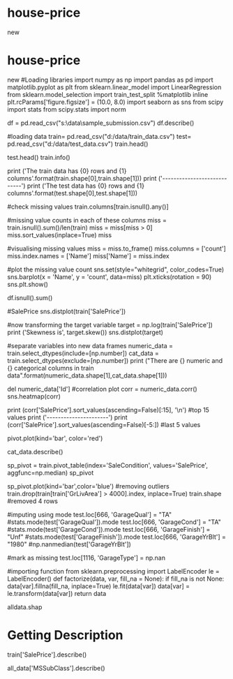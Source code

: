 # house-price
new
# house-price
new
#Loading libraries 
import numpy as np 
import pandas as pd
import matplotlib.pyplot as plt
from sklearn.linear_model import LinearRegression
from sklearn.model_selection import train_test_split
%matplotlib inline
plt.rcParams['figure.figsize'] = (10.0, 8.0)
import seaborn as sns
from scipy import stats
from scipy.stats import norm

df = pd.read_csv("s:\data\sample_submission.csv")
df.describe()

#loading data
train= pd.read_csv("d:/data/train_data.csv")
test= pd.read_csv("d:/data/test_data.csv")
train.head()

test.head()
train.info()

print ('The train data has {0} rows and {1} columns'.format(train.shape[0],train.shape[1]))
print ('----------------------------')
print ('The test data has {0} rows and {1} columns'.format(test.shape[0],test.shape[1]))

#check missing values
train.columns[train.isnull().any()]

#missing value counts in each of these columns
miss = train.isnull().sum()/len(train)
miss = miss[miss > 0]
miss.sort_values(inplace=True)
miss

#visualising missing values
miss = miss.to_frame()
miss.columns = ['count']
miss.index.names = ['Name']
miss['Name'] = miss.index

#plot the missing value count
sns.set(style="whitegrid", color_codes=True)
sns.barplot(x = 'Name', y = 'count', data=miss)
plt.xticks(rotation = 90)
sns.plt.show()

df.isnull().sum()

#SalePrice
sns.distplot(train['SalePrice'])

#now transforming the target variable
target = np.log(train['SalePrice'])
print ('Skewness is', target.skew())
sns.distplot(target)

#separate variables into new data frames
numeric_data = train.select_dtypes(include=[np.number])
cat_data = train.select_dtypes(exclude=[np.number])
print ("There are {} numeric and {} categorical columns in train data".format(numeric_data.shape[1],cat_data.shape[1]))

del numeric_data['Id']
#correlation plot
corr = numeric_data.corr()
sns.heatmap(corr)

print (corr['SalePrice'].sort_values(ascending=False)[:15], '\n') #top 15 values
print ('----------------------')
print (corr['SalePrice'].sort_values(ascending=False)[-5:]) #last 5 values

pivot.plot(kind='bar', color='red')

cat_data.describe()

sp_pivot = train.pivot_table(index='SaleCondition', values='SalePrice', aggfunc=np.median)
sp_pivot

sp_pivot.plot(kind='bar',color='blue')
#removing outliers
train.drop(train[train['GrLivArea'] > 4000].index, inplace=True)
train.shape #removed 4 rows

#imputing using mode
test.loc[666, 'GarageQual'] = "TA" #stats.mode(test['GarageQual']).mode
test.loc[666, 'GarageCond'] = "TA" #stats.mode(test['GarageCond']).mode
test.loc[666, 'GarageFinish'] = "Unf" #stats.mode(test['GarageFinish']).mode
test.loc[666, 'GarageYrBlt'] = "1980" #np.nanmedian(test['GarageYrBlt'])

#mark as missing
test.loc[1116, 'GarageType'] = np.nan

#importing function
from sklearn.preprocessing import LabelEncoder
le = LabelEncoder()
def factorize(data, var, fill_na = None):
      if fill_na is not None:
            data[var].fillna(fill_na, inplace=True)
      le.fit(data[var])
      data[var] = le.transform(data[var])
      return data

alldata.shap

# Getting Description
train['SalePrice'].describe()

all_data['MSSubClass'].describe()
